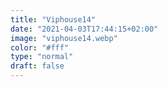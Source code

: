 ```yaml
---
title: "Viphouse14"
date: "2021-04-03T17:44:15+02:00"
image: "viphouse14.webp"
color: "#fff"
type: "normal"
draft: false
---
```

